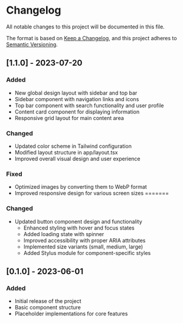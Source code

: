 # Changelog

All notable changes to this project will be documented in this file.

The format is based on [Keep a Changelog](https://keepachangelog.com/en/1.0.0/),
and this project adheres to [Semantic Versioning](https://semver.org/spec/v2.0.0.html).

## [1.1.0] - 2023-07-20

### Added

- New global design layout with sidebar and top bar
- Sidebar component with navigation links and icons
- Top bar component with search functionality and user profile
- Content card component for displaying information
- Responsive grid layout for main content area

### Changed

- Updated color scheme in Tailwind configuration
- Modified layout structure in app/layout.tsx
- Improved overall visual design and user experience

### Fixed

- Optimized images by converting them to WebP format
- Improved responsive design for various screen sizes
=======
### Changed

- Updated button component design and functionality
  - Enhanced styling with hover and focus states
  - Added loading state with spinner
  - Improved accessibility with proper ARIA attributes
  - Implemented size variants (small, medium, large)
  - Added Stylus module for component-specific styles

## [0.1.0] - 2023-06-01

### Added

- Initial release of the project
- Basic component structure
- Placeholder implementations for core features
